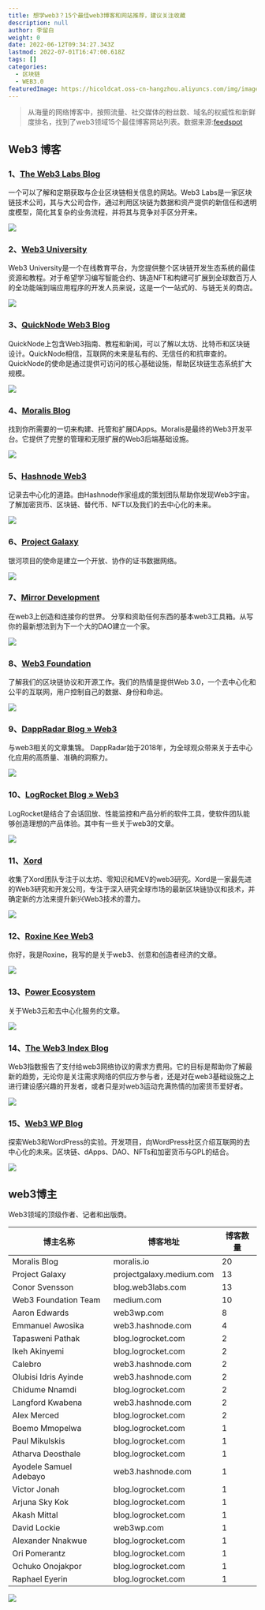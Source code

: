```yaml
---
title: 想学web3？15个最佳web3博客和网站推荐，建议关注收藏
description: null
author: 李留白
weight: 0
date: 2022-06-12T09:34:27.343Z
lastmod: 2022-07-01T16:47:00.618Z
tags: []
categories:
  - 区块链
  - WEB3.0
featuredImage: https://hicoldcat.oss-cn-hangzhou.aliyuncs.com/img/image1-5.png
---
```


> 从海量的网络博客中，按照流量、社交媒体的粉丝数、域名的权威性和新鲜度排名，找到了web3领域15个最佳博客网站列表。数据来源:[feedspot](https://feedspot.com/)

## Web3 博客

### 1、[The Web3 Labs Blog](https://blog.web3labs.com/)

一个可以了解和定期获取与企业区块链相关信息的网站。Web3 Labs是一家区块链技术公司，其与大公司合作，通过利用区块链为数据和资产提供的新信任和透明度模型，简化其复杂的业务流程，并将其与竞争对手区分开来。

![](https://hicoldcat.oss-cn-hangzhou.aliyuncs.com/img/微信截图_20220612192705.png)

### 2、[Web3 University](https://www.web3.university/find)

Web3 University是一个在线教育平台，为您提供整个区块链开发生态系统的最佳资源和教程。对于希望学习编写智能合约、铸造NFT和构建可扩展到全球数百万人的全功能端到端应用程序的开发人员来说，这是一个一站式的、与链无关的商店。

![](https://hicoldcat.oss-cn-hangzhou.aliyuncs.com/img/微信截图_20220612192844.png)

### 3、[QuickNode Web3 Blog](https://blog.quicknode.com/)

QuickNode上包含Web3指南、教程和新闻，可以了解以太坊、比特币和区块链设计。QuickNode相信，互联网的未来是私有的、无信任的和抗审查的。QuickNode的使命是通过提供可访问的核心基础设施，帮助区块链生态系统扩大规模。

![](https://hicoldcat.oss-cn-hangzhou.aliyuncs.com/img/20220612193541.png)

### 4、[Moralis Blog](https://moralis.io/blog/)

找到你所需要的一切来构建、托管和扩展DApps。Moralis是最终的Web3开发平台。它提供了完整的管理和无限扩展的Web3后端基础设施。

![](https://hicoldcat.oss-cn-hangzhou.aliyuncs.com/img/20220612193907.png)

### 5、[Hashnode Web3](https://web3.hashnode.com/)

记录去中心化的道路。由Hashnode作家组成的策划团队帮助你发现Web3宇宙。了解加密货币、区块链、替代币、NFT以及我们的去中心化的未来。

![](https://hicoldcat.oss-cn-hangzhou.aliyuncs.com/img/20220612194126.png)

### 6、[Project Galaxy](https://blog.galaxy.eco/)

银河项目的使命是建立一个开放、协作的证书数据网络。

![](https://hicoldcat.oss-cn-hangzhou.aliyuncs.com/img/20220612194625.png)

### 7、[Mirror Development](https://dev.mirror.xyz/)

在web3上创造和连接你的世界。 分享和资助任何东西的基本web3工具箱。从写你的最新想法到为下一个大的DAO建立一个家。

![](https://hicoldcat.oss-cn-hangzhou.aliyuncs.com/img/20220612194749.png)

### 8、[Web3 Foundation](https://medium.com/web3foundation)

了解我们的区块链协议和开源工作。我们的热情是提供Web 3.0，一个去中心化和公平的互联网，用户控制自己的数据、身份和命运。

![](https://hicoldcat.oss-cn-hangzhou.aliyuncs.com/img/20220612194820.png)

### 9、[DappRadar Blog » Web3](https://dappradar.com/blog/tag/web3)

与web3相关的文章集锦。 DappRadar始于2018年，为全球观众带来关于去中心化应用的高质量、准确的洞察力。

![](https://hicoldcat.oss-cn-hangzhou.aliyuncs.com/img/20220612194843.png)

### 10、[LogRocket Blog » Web3](https://blog.logrocket.com/tag/web3/)

 LogRocket是结合了会话回放、性能监控和产品分析的软件工具，使软件团队能够创造理想的产品体验。其中有一些关于web3的文章。

![](https://hicoldcat.oss-cn-hangzhou.aliyuncs.com/img/20220612194904.png)

### 11、[Xord](https://xord.com/research/)

收集了Xord团队专注于以太坊、零知识和MEV的web3研究。Xord是一家最先进的Web3研究和开发公司，专注于深入研究全球市场的最新区块链协议和技术，并确定新的方法来提升新兴Web3技术的潜力。

![](https://hicoldcat.oss-cn-hangzhou.aliyuncs.com/img/20220612194926.png)

### 12、[Roxine Kee Web3](https://www.roxinekee.com/blog/tag/web3)

你好，我是Roxine，我写的是关于web3、创意和创造者经济的文章。

![](https://hicoldcat.oss-cn-hangzhou.aliyuncs.com/img/20220612195013.png)

### 13、[Power Ecosystem](https://thepower.io/blog)

关于Web3云和去中心化服务的文章。

![](https://hicoldcat.oss-cn-hangzhou.aliyuncs.com/img/20220612195105.png)

### 14、[The Web3 Index Blog](https://web3index.org/blog)

Web3指数报告了支付给web3网络协议的需求方费用。它的目标是帮助你了解最新的趋势，无论你是关注需求网络的供应方参与者，还是对在web3基础设施之上进行建设感兴趣的开发者，或者只是对web3运动充满热情的加密货币爱好者。

![](https://hicoldcat.oss-cn-hangzhou.aliyuncs.com/img/20220612195128.png)

### 15、[Web3 WP Blog](https://web3wp.com/blog/)

探索Web3和WordPress的实验。开发项目，向WordPress社区介绍互联网的去中心化的未来。区块链、dApps、DAO、NFTs和加密货币与GPL的结合。

![](https://hicoldcat.oss-cn-hangzhou.aliyuncs.com/img/20220612195221.png)

## web3博主
Web3领域的顶级作者、记者和出版商。

| 博主名称 | 博客地址 | 博客数量 |
| ------- | ------- | ------ |
|  Moralis Blog  | moralis.io |  20  |
|  Project Galaxy | projectgalaxy.medium.com  | 13  |
|  Conor Svensson | blog.web3labs.com  | 13   |
|  Web3 Foundation Team |  medium.com |  10  |
|  Aaron Edwards | web3wp.com  |   8 |
| Emmanuel Awosika |	web3.hashnode.com | 	4 | 
| Tapasweni Pathak | 	blog.logrocket.com	 | 2 | 
| Ikeh Akinyemi	 | blog.logrocket.com | 	2 | 
| Calebro | 	web3.hashnode.com | 	2 | 
| Olubisi Idris Ayinde | 	web3.hashnode.com | 	2 | 
| Chidume Nnamdi | 	blog.logrocket.com	 | 2 | 
| Langford Kwabena | 	web3.hashnode.com | 	2 | 
| Alex Merced	 | blog.logrocket.com | 	2 | 
| Boemo Mmopelwa | 	blog.logrocket.com | 	1 | 
| Paul Mikulskis | 	blog.logrocket.com | 	1 | 
| Atharva Deosthale | 	blog.logrocket.com | 	1 | 
| Ayodele Samuel Adebayo | 	web3.hashnode.com | 	1 | 
| Victor Jonah | 	blog.logrocket.com | 	1 | 
| Arjuna Sky Kok | 	blog.logrocket.com | 	1 | 
| Akash Mittal | 	blog.logrocket.com | 	1 | 
| David Lockie | 	web3wp.com	 | 1 | 
| Alexander Nnakwue | 	blog.logrocket.com | 	1 | 
| Ori Pomerantz	 | blog.logrocket.com	 | 1 | 
| Ochuko Onojakpor | 	blog.logrocket.com | 	1 | 
| Raphael Eyerin | 	blog.logrocket.com	 | 1 | 

![](https://hicoldcat.oss-cn-hangzhou.aliyuncs.com/img/my.png)